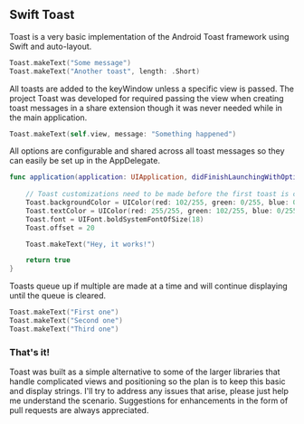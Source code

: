 ## Swift Toast

Toast is a very basic implementation of the Android Toast framework using Swift and auto-layout.

```swift
Toast.makeText("Some message")
Toast.makeText("Another toast", length: .Short)
```

All toasts are added to the keyWindow unless a specific view is passed. The project Toast was developed for required passing the view when creating toast messages in a share extension though it was never needed while in the main application.

```swift
Toast.makeText(self.view, message: "Something happened")
```

All options are configurable and shared across all toast messages so they can easily be set up in the AppDelegate.

```swift
func application(application: UIApplication, didFinishLaunchingWithOptions launchOptions: [NSObject: AnyObject]?) -> Bool {
    
    // Toast customizations need to be made before the first toast is called
    Toast.backgroundColor = UIColor(red: 102/255, green: 0/255, blue: 0/255, alpha: 1)
    Toast.textColor = UIColor(red: 255/255, green: 102/255, blue: 0/255, alpha: 1)
    Toast.font = UIFont.boldSystemFontOfSize(18)
    Toast.offset = 20

    Toast.makeText("Hey, it works!")

    return true
}
```

Toasts queue up if multiple are made at a time and will continue displaying until the queue is cleared.

```swift
Toast.makeText("First one")
Toast.makeText("Second one")
Toast.makeText("Third one")
```


### That's it!
Toast was built as a simple alternative to some of the larger libraries that handle complicated views and positioning so the plan is to keep this basic and display strings. I'll try to address any issues that arise, please just help me understand the scenario. Suggestions for enhancements in the form of pull requests are always appreciated.
